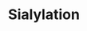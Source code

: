 ---
annotations:
- id: PW:0000004
  parent: regulatory pathway
  type: Pathway Ontology
  value: regulatory pathway
- id: PW:0000432
  parent: regulatory pathway
  type: Pathway Ontology
  value: protein modification pathway
authors:
- Khanspers
- Eweitz
- Egonw
citedin: ''
communities:
- ONTOX
description: 'This pathway describes the biosynthesis, activation and transfer of
  the sialic acid Neu5Ac to glycoproteins. Sialic acids are acidic sugar molecules
  that commonly occur as the terminal sugar as part of glycoproteins and glycolipids
  on the surface of cells. Sialylated conjugates play important roles in many processes,
  including cell recognition and signaling, neuronal development, cancer metastasis
  and bacterial or viral infection. The two most commonly mammalian sialic acids are
  N-acetylneuraminic acid (Neu5Ac) and N-glycolylneuraminic acid (Neu5Gc).  This pathway
  was modeled based on Figure 1 from [Zhou et al](https://europepmc.org/article/MED/31979120). '
last-edited: 2025-03-08
ndex: null
organisms:
- Homo sapiens
redirect_from:
- /index.php/Pathway:WP5151
- /instance/WP5151
- /instance/WP5151_r137685
revision: r137685
schema-jsonld:
- '@context': https://schema.org/
  '@id': https://wikipathways.github.io/pathways/WP5151.html
  '@type': Dataset
  creator:
    '@type': Organization
    name: WikiPathways
  description: 'This pathway describes the biosynthesis, activation and transfer of
    the sialic acid Neu5Ac to glycoproteins. Sialic acids are acidic sugar molecules
    that commonly occur as the terminal sugar as part of glycoproteins and glycolipids
    on the surface of cells. Sialylated conjugates play important roles in many processes,
    including cell recognition and signaling, neuronal development, cancer metastasis
    and bacterial or viral infection. The two most commonly mammalian sialic acids
    are N-acetylneuraminic acid (Neu5Ac) and N-glycolylneuraminic acid (Neu5Gc).  This
    pathway was modeled based on Figure 1 from [Zhou et al](https://europepmc.org/article/MED/31979120). '
  keywords:
  - ''
  - Aldehydo-N-acetyl-D-mannosamine 6-phosphate
  - CMAS
  - CMP-N-acetyl-beta-neuraminic acid
  - GNE
  - Glucose
  - N-acetyl-D-mannosamine
  - N-acetylneuraminic acid
  - N-acetylneuraminic acid 9-phosphate
  - NANP
  - NANS
  - SLC35A1
  license: CC0
  name: 'Sialylation '
seo: CreativeWork
title: 'Sialylation '
wpid: WP5151
---
